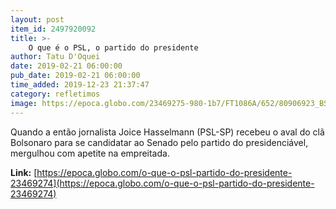 ```yaml
---
layout: post
item_id: 2497920092
title: >-
    O que é o PSL, o partido do presidente
author: Tatu D'Oquei
date: 2019-02-21 06:00:00
pub_date: 2019-02-21 06:00:00
time_added: 2019-12-23 21:37:47
category: refletimos
image: https://epoca.globo.com/23469275-980-1b7/FT1086A/652/80906923_BSBBrasiliaBrasil01-02-2019PAPosse-dos-Deputados-Fe.jpg
---
```


Quando a então jornalista Joice Hasselmann (PSL-SP) recebeu o aval do clã Bolsonaro para se candidatar ao Senado pelo partido do presidenciável, mergulhou com apetite na empreitada.

**Link:** [https://epoca.globo.com/o-que-o-psl-partido-do-presidente-23469274](https://epoca.globo.com/o-que-o-psl-partido-do-presidente-23469274)


